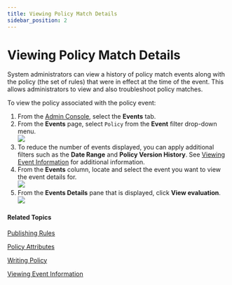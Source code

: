 ```yaml
---
title: Viewing Policy Match Details
sidebar_position: 2
---
```


Viewing Policy Match Details
============================

System administrators can view a history of policy match events along with the policy (the set of rules) that were in effect at the time of the event. This allows administrators to view and also troubleshoot policy matches.

To view the policy associated with the policy event:

1.  From the [Admin Console](/docs/secure-work/workforce-settings/admin-console/admin-console-login), select the **Events** tab.
2.  From the **Events** page, select `Policy` from the **Event** filter drop-down menu.  
    ![](/images/events/policy_event_filter.PNG)
3.  To reduce the number of events displayed, you can apply additional filters such as the **Date Range** and **Policy Version History**. See [Viewing Event Information](/docs/secure-work/events/viewing-event-information) for additional information.
4.  From the **Events** column, locate and select the  event you want to view the event details for.  
    ![](/images/events/policy_select_event.PNG)
5.  From the **Events Details** pane that is displayed, click **View evaluation**.  
    ![](/images/policy/policy_evaluation_match_rule.PNG)

#### Related Topics

[Publishing Rules](/docs/secure-work/workforce-settings/policy/policy-publish-rules/publishing-rules)

[Policy Attributes](/docs/secure-work/workforce-settings/policy/policy-writing/policy-attributes)

[Writing Policy](/docs/secure-work/workforce-settings/policy/policy-writing/writing-policy)

[Viewing Event Information](/docs/secure-work/events/viewing-event-information)